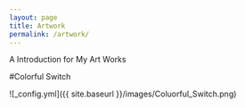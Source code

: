```yaml
---
layout: page
title: Artwork
permalink: /artwork/
---
```

A Introduction for My Art Works

#Colorful Switch

![_config.yml]({{ site.baseurl }}/images/Coluorful_Switch.png)